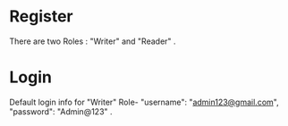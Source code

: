 # Register 
There are two Roles : "Writer" and "Reader" .
# Login 
Default login info for "Writer" Role- "username": "admin123@gmail.com", "password": "Admin@123" .
